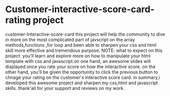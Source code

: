 # Customer-interactive-score-card-rating project
customer-Interactive-score-card
this project will help the community to dive in more on the most complicated part of javscript on the array methods,functions ,for loop and been able to sharpen your css and html skill more effective and tremendous purpose. NOTE: what to expect on this project:
you'll learn and explore more on how to manipulate your html template with css and javascript.on one hand, an awesome slides will displayed once you rate your score on how the interactive score. on the other hand, you'll be given the opportunity to click the previous button to chnage your rating on the customer's interactive score card. in summary,i developed this awesome project and sharpen my css,html and javascript skills. thank'all for your support and reviews on my work.
